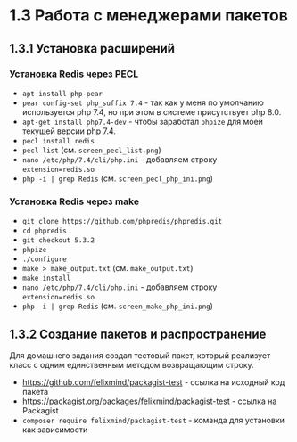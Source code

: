 # 1.3 Работа с менеджерами пакетов

## 1.3.1 Установка расширений

### Установка Redis через PECL

* `apt install php-pear`
* `pear config-set php_suffix 7.4` - так как у меня по умолчанию используется php 7.4, но при этом в системе присутствует php 8.0.
* `apt-get install php7.4-dev` - чтобы заработал `phpize` для моей текущей версии php 7.4.
* `pecl install redis`
* `pecl list` (см. `screen_pecl_list.png`)
* `nano /etc/php/7.4/cli/php.ini` - добавляем строку `extension=redis.so`
* `php -i | grep Redis` (см. `screen_pecl_php_ini.png`)

### Установка Redis через make

* `git clone https://github.com/phpredis/phpredis.git`
* `cd phpredis`
* `git checkout 5.3.2`
* `phpize`
* `./configure`
* `make > make_output.txt` (см. `make_output.txt`)
* `make install`
* `nano /etc/php/7.4/cli/php.ini` - добавляем строку `extension=redis.so`
* `php -i | grep Redis` (см. `screen_make_php_ini.png`)

## 1.3.2 Создание пакетов и распространение

Для домашнего задания создал тестовый пакет, который реализует класс с одним единственным методом возвращающим строку.

* https://github.com/felixmind/packagist-test - ссылка на исходный код пакета
* https://packagist.org/packages/felixmind/packagist-test - ссылка на Packagist
* `composer require felixmind/packagist-test` - команда для установки как зависимости